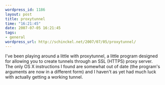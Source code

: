 ```yaml
--- 
wordpress_id: 1186
layout: post
title: proxytunnel
time: "16:21:45"
date: 2007-07-05 16:21:45
tags: 
- general
wordpress_url: http://schinckel.net/2007/07/05/proxytunnel/
---
```

I've been playing around a little with proxytunnel, a little program designed for allowing you to create tunnels through an SSL (HTTPS) proxy server. The only OS X instructions I found are somewhat out of date (the program's arguments are now in a different form) and I haven't as yet had much luck with actually getting a working tunnel. 

